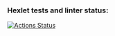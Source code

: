 ### Hexlet tests and linter status:
[![Actions Status](https://github.com/roadto300ksek/frontend-project-44/actions/workflows/hexlet-check.yml/badge.svg)](https://github.com/roadto300ksek/frontend-project-44/actions)